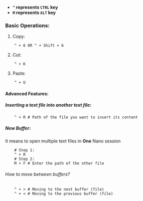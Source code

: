 
- **`^`  represents `CTRL` key**
- **`M` represents `ALT` key**

### Basic Operations:
1. Copy:
```
	^ + 6 OR ^ + Shift + 6
```
2. Cut:
```
	^ + K 
```
3. Paste:
```
	^ + U
```

#### Advanced Features:

##### Inserting a text file into another text file:
```
	^ + R # Path of the file you want to insert its content
```
##### New Buffer:
It means to open multiple text files in **One** Nano session

```
	# Step 1:
	^ + R 	
	# Step 2:
	M + F # Enter the path of the other file
```
###### How to move between buffers?

```
	^ + > # Moving to the next buffer (file)
	^ + < # Moving to the previous buffer (file)
```
